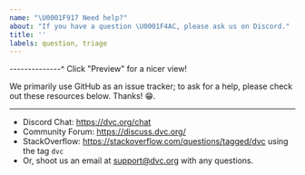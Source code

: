 ```yaml
---
name: "\U0001F917 Need help?"
about: "If you have a question \U0001F4AC, please ask us on Discord."
title: ''
labels: question, triage
---
```


--------------^ Click "Preview" for a nicer view!

We primarily use GitHub as an issue tracker;
to ask for a help,
please check out these resources below. Thanks! 😁.

---

* Discord Chat: https://dvc.org/chat
* Community Forum: https://discuss.dvc.org/
* StackOverflow: https://stackoverflow.com/questions/tagged/dvc using the tag `dvc`
* Or, shoot us an email at support@dvc.org with any questions.
